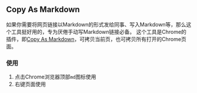 ## Copy As Markdown

如果你需要将网页链接以Markdown的形式发给同事、写入Markdown等，那么这个工具挺好用的，专为厌倦手动写Markdown链接必备。
这个工具是Chrome的插件，即[Copy As Markdown](https://chrome.google.com/webstore/detail/copy-as-markdown/fkeaekngjflipcockcnpobkpbbfbhmdn)，可拷贝当前页，也可拷贝所有打开的Chrome页面。

### 使用
1. 点击Chrome浏览器顶部`md`图标使用
2. 右键页面使用

